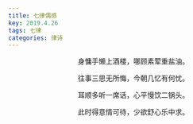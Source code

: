 ```yaml
---
title: 七律偶感
key: 2019.4.26
tags: 七律
categories: 律诗
---
```


<p align="center">身慵手懒上酒楼，哪顾素荤重盐油。
</p>
<p align="center">往事三思无所悔，今朝几忆有何忧。
</p>
<p align="center">耳顺多听一席话，心平慢饮二锅头。
</p>
<p align="center">此时得意情可待，少欲舒心乐中求。
</p>
